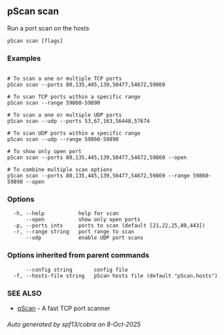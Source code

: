 ## pScan scan

Run a port scan on the hosts

```
pScan scan [flags]
```

### Examples

```

# To scan a one or multiple TCP ports
pScan scan --ports 80,135,445,139,50477,54672,59869

# To scan TCP ports within a specific range
pScan scan --range 59860-59890

# To scan a one or multiple UDP ports
pScan scan --udp --ports 53,67,163,56448,57674

# To scan UDP ports within a specific range
pScan scan --udp --range 59860-59890

# To show only open port
pScan scan --ports 80,135,445,139,50477,54672,59869 --open

# To combine multiple scan options
pScan scan --ports 80,135,445,139,50477,54672,59869 --range 59860-59890 --open

```

### Options

```
  -h, --help           help for scan
      --open           show only open ports
  -p, --ports ints     ports to scan (default [21,22,25,80,443])
  -r, --range string   port range to scan
      --udp            enable UDP port scans
```

### Options inherited from parent commands

```
      --config string       config file
  -f, --hosts-file string   pScan hosts file (default "pScan.hosts")
```

### SEE ALSO

* [pScan](pScan.md)	 - A fast TCP port scanner

###### Auto generated by spf13/cobra on 8-Oct-2025
